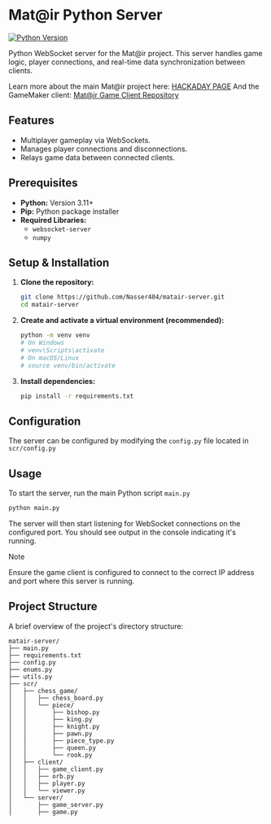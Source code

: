 # Mat@ir Python Server

[![Python Version](https://img.shields.io/badge/python-3.x-blue.svg)](https://www.python.org/)

Python WebSocket server for the Mat@ir project. This server handles game logic, player connections, and real-time data synchronization between clients.

Learn more about the main Mat@ir project here: [HACKADAY PAGE](https://hackaday.io/project/202508-matir)
And the GameMaker client: [Mat@ir Game Client Repository](https://github.com/Nasser404/matair-game) <!-- Link to your game client repo -->

## Features

*   Multiplayer gameplay via WebSockets.
*   Manages player connections and disconnections.
*   Relays game data between connected clients.

## Prerequisites

*   **Python:** Version 3.11+ 
*   **Pip:** Python package installer
*   **Required Libraries:**
    *   `websocket-server`
    *   `numpy`

## Setup & Installation

1.  **Clone the repository:**
    ```bash
    git clone https://github.com/Nasser404/matair-server.git
    cd matair-server
    ```

2.  **Create and activate a virtual environment (recommended):**
    ```bash
    python -m venv venv
    # On Windows
    # venv\Scripts\activate
    # On macOS/Linux
    # source venv/bin/activate
    ```

3.  **Install dependencies:**
    ```bash
    pip install -r requirements.txt
    ```

## Configuration

The server can be configured by modifying the `config.py` file located in `scr/config.py`

## Usage

To start the server, run the main Python script  `main.py`

```bash
python main.py
```

The server will then start listening for WebSocket connections on the configured port. You should see output in the console indicating it's running.

> [!NOTE] 
> Ensure the game client is configured to connect to the correct IP address and port where this server is running.

## Project Structure 

A brief overview of the project's directory structure:

```
matair-server/
├── main.py
├── requirements.txt
├── config.py
├── enums.py
├── utils.py
├── scr/
│   ├── chess_game/
│   │   ├── chess_board.py
│   │   └── piece/
│   │       ├── bishop.py
│   │       ├── king.py
│   │       ├── knight.py
│   │       ├── pawn.py
│   │       ├── piece_type.py
│   │       ├── queen.py
│   │       └── rook.py
│   ├── client/
│   │   ├── game_client.py
│   │   ├── orb.py
│   │   ├── player.py
│   │   └── viewer.py
│   └── server/
│       ├── game_server.py
│       ├── game.py
```
